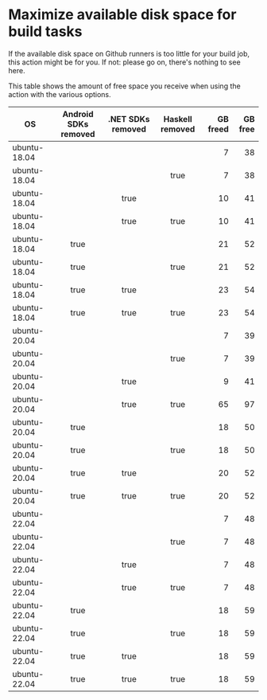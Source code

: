 # Maximize available disk space for build tasks

If the available disk space on Github runners is too little for your build job, this action might be for you.
If not: please go on, there's nothing to see here.

This table shows the amount of free space you receive when using the action with the various options.

OS | Android SDKs removed | .NET SDKs removed | Haskell removed | GB freed | GB free
---|:--------------------:|:-----------------:|:---------------:|---------:|-------:
ubuntu-18.04 |  |  |  | 7 | 38
ubuntu-18.04 |  |  | true | 7 | 38
ubuntu-18.04 |  | true |  | 10 | 41
ubuntu-18.04 |  | true | true | 10 | 41
ubuntu-18.04 | true |  |  | 21 | 52
ubuntu-18.04 | true |  | true | 21 | 52
ubuntu-18.04 | true | true |  | 23 | 54
ubuntu-18.04 | true | true | true | 23 | 54
ubuntu-20.04 |  |  |  | 7 | 39
ubuntu-20.04 |  |  | true | 7 | 39
ubuntu-20.04 |  | true |  | 9 | 41
ubuntu-20.04 |  | true | true | 65 | 97
ubuntu-20.04 | true |  |  | 18 | 50
ubuntu-20.04 | true |  | true | 18 | 50
ubuntu-20.04 | true | true |  | 20 | 52
ubuntu-20.04 | true | true | true | 20 | 52
ubuntu-22.04 |  |  |  | 7 | 48
ubuntu-22.04 |  |  | true | 7 | 48
ubuntu-22.04 |  | true |  | 7 | 48
ubuntu-22.04 |  | true | true | 7 | 48
ubuntu-22.04 | true |  |  | 18 | 59
ubuntu-22.04 | true |  | true | 18 | 59
ubuntu-22.04 | true | true |  | 18 | 59
ubuntu-22.04 | true | true | true | 18 | 59
